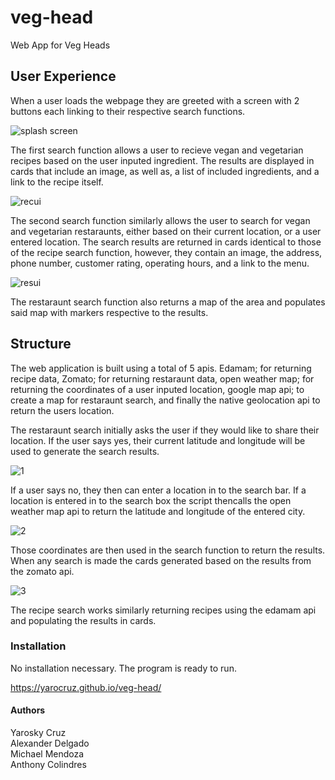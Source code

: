 # veg-head

Web App for Veg Heads

## User Experience

When a user loads the webpage they are greeted with a screen with 2 buttons each linking to their respective search functions.

![splash screen](https://user-images.githubusercontent.com/58165715/74590905-f0d54a00-4fe0-11ea-98be-8b1e2033815f.png)

The first search function allows a user to recieve vegan and vegetarian recipes based on the user inputed ingredient. The results
are displayed in cards that include an image, as well as, a list of included ingredients, and a link to the recipe itself.

![recui](https://user-images.githubusercontent.com/58165715/74590941-53c6e100-4fe1-11ea-921e-61fdc6b592de.png)

The second search function similarly allows the user to search for vegan and vegetarian restaraunts, either based on their
current location, or a user entered location. The search results are returned in cards identical to those of the recipe search
function, however, they contain an image, the address, phone number, customer rating, operating hours, and a link to the menu. 

![resui](https://user-images.githubusercontent.com/58165715/74590928-2f6b0480-4fe1-11ea-890f-a876c7366df9.png)

The restaraunt search function also returns a map of the area and populates said map with markers respective to the results.

## Structure

The web application is built using a total of 5 apis. Edamam; for returning recipe data, Zomato; for returning restaraunt data,
open weather map; for returning the coordinates of a user inputed location, google map api; to create a map for restaraunt search,
and finally the native geolocation api to return the users location.

The restaraunt search initially asks the user if they would like to share their location. If the user says yes, their current
latitude and longitude will be used to generate the search results. 

![1](https://user-images.githubusercontent.com/58165715/74590647-38a6a200-4fde-11ea-8723-7beccc3e44f2.PNG)

If a user says no, they then can enter a location in to the search bar. If a location is entered in to the search box the script 
thencalls the open weather map api to return the latitude and longitude of the entered city.

![2](https://user-images.githubusercontent.com/58165715/74590688-6855aa00-4fde-11ea-9ff8-3108952f315c.PNG)

Those coordinates are then used in the search function to return the results. When any search is made the cards generated based on 
the results from the zomato api.

![3](https://user-images.githubusercontent.com/58165715/74590732-00ec2a00-4fdf-11ea-841a-e758dbf95840.PNG)

The recipe search works similarly returning recipes using the edamam api and populating the results in cards.

### Installation
No installation necessary. The program is ready to run.

https://yarocruz.github.io/veg-head/


#### Authors
Yarosky Cruz
<br>
Alexander Delgado
<br>
Michael Mendoza
<br>
Anthony Colindres
